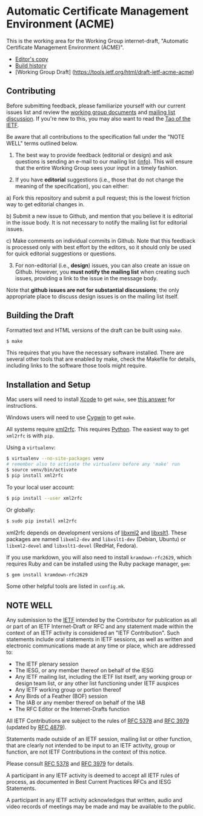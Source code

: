 # Automatic Certificate Management Environment (ACME)

This is the working area for the Working Group internet-draft, "Automatic Certificate Management Environment (ACME)".

* [Editor's copy](https://ietf-wg-acme.github.io/acme/)
* [Build history](https://circleci.com/gh/ietf-wg-acme/acme)
* [Working Group Draft] (https://tools.ietf.org/html/draft-ietf-acme-acme)


## Contributing

Before submitting feedback, please familiarize yourself with our current issues
list and review the [working group
documents](https://datatracker.ietf.org/wg/acme/documents/) and [mailing
list discussion](https://mailarchive.ietf.org/arch/browse/acme/). If you're
new to this, you may also want to read the [Tao of the
IETF](https://www.ietf.org/tao.html).

Be aware that all contributions to the specification fall under the "NOTE WELL"
terms outlined below.

1. The best way to provide feedback (editorial or design) and ask questions is
sending an e-mail to our mailing list
([info](https://www.ietf.org/mailman/listinfo/acme)). This will ensure that
the entire Working Group sees your input in a timely fashion.

2. If you have **editorial** suggestions (i.e., those that do not change the
meaning of the specification), you can either:

  a) Fork this repository and submit a pull request; this is the lowest
  friction way to get editorial changes in.

  b) Submit a new issue to Github, and mention that you believe it is editorial
  in the issue body. It is not necessary to notify the mailing list for
  editorial issues.

  c) Make comments on individual commits in Github. Note that this feedback is
  processed only with best effort by the editors, so it should only be used for
  quick editorial suggestions or questions.

3. For non-editorial (i.e., **design**) issues, you can also create an issue on
Github. However, you **must notify the mailing list** when creating such issues,
providing a link to the issue in the message body.

  Note that **github issues are not for substantial discussions**; the only
  appropriate place to discuss design issues is on the mailing list itself.


## Building the Draft

Formatted text and HTML versions of the draft can be built using `make`.

```sh
$ make
```

This requires that you have the necessary software installed.  There are several
other tools that are enabled by make, check the Makefile for details, including
links to the software those tools might require.


## Installation and Setup

Mac users will need to install
[Xcode](https://itunes.apple.com/us/app/xcode/id497799835) to get `make`, see
[this answer](http://stackoverflow.com/a/11494872/1375574) for instructions.

Windows users will need to use [Cygwin](http://cygwin.org/) to get `make`.

All systems require [xml2rfc](http://xml2rfc.ietf.org/).  This
requires [Python](https://www.python.org/).  The easiest way to get
`xml2rfc` is with `pip`.

Using a `virtualenv`:

```sh
$ virtualenv --no-site-packages venv
# remember also to activate the virtualenv before any 'make' run
$ source venv/bin/activate
$ pip install xml2rfc
```

To your local user account:

```sh
$ pip install --user xml2rfc
```

Or globally:

```sh
$ sudo pip install xml2rfc
```

xml2rfc depends on development versions of [libxml2](http://xmlsoft.org/) and
[libxslt1](http://xmlsoft.org/XSLT).  These packages are named `libxml2-dev` and
`libxslt1-dev` (Debian, Ubuntu) or `libxml2-devel` and `libxslt1-devel` (RedHat,
Fedora).

If you use markdown, you will also need to install `kramdown-rfc2629`,
which requires Ruby and can be installed using the Ruby package
manager, `gem`:

```sh
$ gem install kramdown-rfc2629
```

Some other helpful tools are listed in `config.mk`.


## NOTE WELL

Any submission to the [IETF](https://www.ietf.org/) intended by the Contributor
for publication as all or part of an IETF Internet-Draft or RFC and any
statement made within the context of an IETF activity is considered an "IETF
Contribution". Such statements include oral statements in IETF sessions, as
well as written and electronic communications made at any time or place, which
are addressed to:

 * The IETF plenary session
 * The IESG, or any member thereof on behalf of the IESG
 * Any IETF mailing list, including the IETF list itself, any working group
   or design team list, or any other list functioning under IETF auspices
 * Any IETF working group or portion thereof
 * Any Birds of a Feather (BOF) session
 * The IAB or any member thereof on behalf of the IAB
 * The RFC Editor or the Internet-Drafts function

All IETF Contributions are subject to the rules of
   [RFC 5378](https://tools.ietf.org/html/rfc5378) and
   [RFC 3979](https://tools.ietf.org/html/rfc3979)
   (updated by [RFC 4879](https://tools.ietf.org/html/rfc4879)).

Statements made outside of an IETF session, mailing list or other function,
that are clearly not intended to be input to an IETF activity, group or
function, are not IETF Contributions in the context of this notice.

Please consult [RFC 5378](https://tools.ietf.org/html/rfc5378) and [RFC
3979](https://tools.ietf.org/html/rfc3979) for details.

A participant in any IETF activity is deemed to accept all IETF rules of
process, as documented in Best Current Practices RFCs and IESG Statements.

A participant in any IETF activity acknowledges that written, audio and video
records of meetings may be made and may be available to the public.
